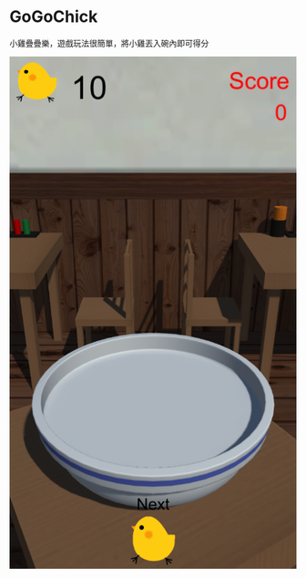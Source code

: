# GoGoChick
小雞疊疊樂，遊戲玩法很簡單，將小雞丟入碗內即可得分

![image](https://github.com/Bernie7698/GoGoChick/blob/master/1.png)
